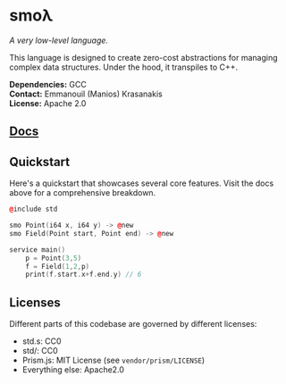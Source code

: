 # smoλ

*A very low-level language.*

This language is designed to create zero-cost abstractions for managing complex data structures.
Under the hood, it transpiles to C++.

**Dependencies:** GCC<br>
**Contact:** Emmanouil (Manios) Krasanakis<br>
**License:** Apache 2.0

## [Docs](https://maniospas.github.io/smol/)

## Quickstart

Here's a quickstart that showcases several core features. 
Visit the docs above for a comprehensive breakdown.

```cpp
@include std

smo Point(i64 x, i64 y) -> @new
smo Field(Point start, Point end) -> @new

service main()
    p = Point(3,5)
    f = Field(1,2,p)
    print(f.start.x+f.end.y) // 6
```


## Licenses

Different parts of this codebase are governed by different licenses:

- std.s: CC0
- std/: CC0
- Prism.js: MIT License (see `vendor/prism/LICENSE`)
- Everything else: Apache2.0